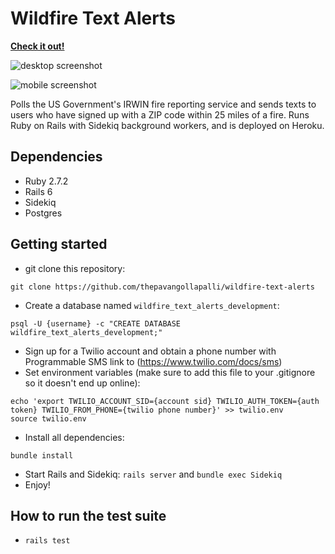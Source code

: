 # Wildfire Text Alerts

**[Check it out!](https://www.firealert.me)**

![desktop screenshot](desktop_demo.png?raw=true)

![mobile screenshot](mobile_demo.png?raw=true)

Polls the US Government's IRWIN fire reporting service and sends texts to users who have signed up with a ZIP code within 25 miles of a fire. Runs Ruby on Rails with Sidekiq background workers, and is deployed on Heroku.

## Dependencies
* Ruby 2.7.2
* Rails 6
* Sidekiq
* Postgres

## Getting started
* git clone this repository: 
```
git clone https://github.com/thepavangollapalli/wildfire-text-alerts
```
* Create a database named `wildfire_text_alerts_development`: 
```
psql -U {username} -c "CREATE DATABASE wildfire_text_alerts_development;"
```
* Sign up for a Twilio account and obtain a phone number with Programmable SMS link to (https://www.twilio.com/docs/sms)
* Set environment variables (make sure to add this file to your .gitignore so it doesn't end up online):
```
echo 'export TWILIO_ACCOUNT_SID={account sid} TWILIO_AUTH_TOKEN={auth token} TWILIO_FROM_PHONE={twilio phone number}' >> twilio.env
source twilio.env
```
* Install all dependencies:
```
bundle install
```
* Start Rails and Sidekiq: `rails server` and `bundle exec Sidekiq`
* Enjoy!

## How to run the test suite
* `rails test`